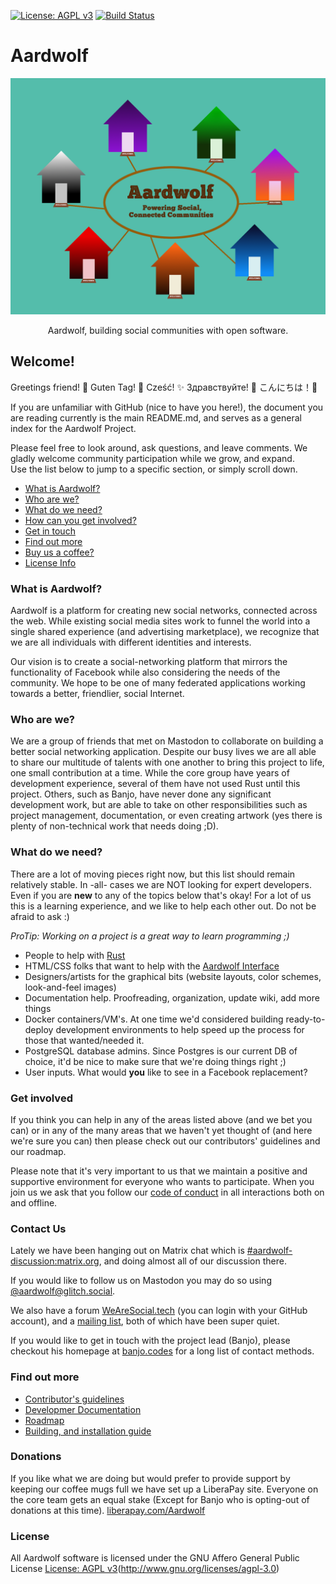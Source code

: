 [![License: AGPL v3](https://img.shields.io/badge/License-AGPL%20v3-blue.svg)](http://www.gnu.org/licenses/agpl-3.0)
[![Build Status](https://travis-ci.org/Aardwolf-Social/aardwolf.svg?branch=master)](https://travis-ci.org/Aardwolf-Social/aardwolf)

# Aardwolf

<p align="center">
  <img alt="banner" src="/doc/images/Mozsprint-houses.png/" width="550">
</p>
<p align="center" href="">
  Aardwolf, building social communities with open software.
</p>


## Welcome!
Greetings friend! 
:tada: Guten Tag! :balloon: Cześć! :sparkles: Здравствуйте! :star2: こんにちは！:bow:

If you are unfamiliar with GitHub (nice to have you here!), the document you are reading currently is the main README.md, and serves as a general index for the Aardwolf Project.  

Please feel free to look around, ask questions, and leave comments. We gladly welcome community participation while we grow, and expand.  
Use the list below to jump to a specific section, or simply scroll down.

* [What is Aardwolf?](#what-is-aardwolf?)
* [Who are we?](#who-are-we?)
* [What do we need?](#what-do-we-need)
* [How can you get involved?](#get-involved)
* [Get in touch](#contact-us)
* [Find out more](#find-out-more)
* [Buy us a coffee?](#donations)
* [License Info](#license)

### What is Aardwolf?
Aardwolf is a platform for creating new social networks, connected across the web. While existing social media sites work to funnel the world into a single shared experience (and advertising marketplace), we recognize that we are all individuals with different identities and interests. 

Our vision is to create a social-networking platform that mirrors the functionality of Facebook while also considering the needs of the community.  We hope to be one of many federated applications working towards a better, friendlier, social Internet.

### Who are we?
We are a group of friends that met on Mastodon to collaborate on building a better social networking application.  Despite our busy lives we are all able to share our multitude of talents with one another to bring this project to life, one small contribution at a time.  While the core group have years of development experience, several of them have not used Rust until this project.  Others, such as Banjo, have never done any significant development work, but are able to take on other responsibilities such as project management, documentation, or even creating artwork (yes there is plenty of non-technical work that needs doing ;D).

###  What do we need?
There are a lot of moving pieces right now, but this list should remain relatively stable.  In -all- cases we are NOT looking for expert developers.  Even if you are **new** to any of the topics below that's okay!  For a lot of us this is a learning experience, and we like to help each other out.  Do not be afraid to ask :)

  _ProTip: Working on a project is a great way to learn programming ;)_

* People to help with [Rust](https://www.rust-lang.org) 
* HTML/CSS folks that want to help with the [Aardwolf Interface](https://github.com/Aardwolf-Social/aardwolf-interface)
* Designers/artists for the graphical bits (website layouts, color schemes, look-and-feel images)
* Documentation help.  Proofreading, organization, update wiki, add more things
* Docker containers/VM's.  At one time we'd considered building ready-to-deploy development environments to help speed up the process for those that wanted/needed it.
* PostgreSQL database admins.  Since Postgres is our current DB of choice, it'd be nice to make sure that we're doing things right ;)
* User inputs.  What would **you** like to see in a Facebook replacement?

### Get involved
If you think you can help in any of the areas listed above (and we bet you can) or in any of the many areas that we haven't yet thought of (and here we're sure you can) then please check out our contributors' guidelines and our roadmap.

Please note that it's very important to us that we maintain a positive and supportive environment for everyone who wants to participate. When you join us we ask that you follow our [code of conduct](/CODE_OF_CONDUCT.md) in all interactions both on and offline.

### Contact Us
Lately we have been hanging out on Matrix chat which is [#aardwolf-discussion:matrix.org](https://riot.im/app/#/room/#aardwolf-discussion:matrix.org), and doing almost all of our discussion there.

If you would like to follow us on Mastodon you may do so using [@aardwolf@glitch.social](https://glitch.social/@aardwolf).

We also have a forum [WeAreSocial.tech](http://wearesocial.tech/) (you can login with your GitHub account), and a [mailing list](https://lists.riseup.net/www/info/aardwolf-development), both of which have been super quiet. 

If you would like to get in touch with the project lead (Banjo), please checkout his homepage at [banjo.codes](http://banjo.codes) for a long list of contact methods. 

### Find out more
* [Contributor's guidelines](/CONTRIBUTING.md)
* [Developmer Documentation](/doc/development)
* [Roadmap](ROADMAP.md)
* [Building, and installation guide](/INSTALL.md)

### Donations
If you like what we are doing but would prefer to provide support by keeping our coffee mugs full we have set up a LiberaPay site.
Everyone on the core team gets an equal stake (Except for Banjo who is opting-out of donations at this time).
[liberapay.com/Aardwolf](https://liberapay.com/Aardwolf)

### License
All Aardwolf software is licensed under the GNU Affero General Public License 
[License: AGPL v3](https://img.shields.io/badge/License-AGPL%20v3-blue.svg)(http://www.gnu.org/licenses/agpl-3.0)
